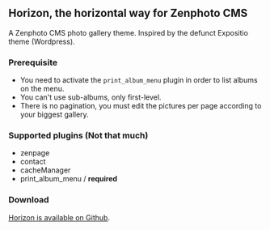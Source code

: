 ## Horizon, the horizontal way for Zenphoto CMS

A Zenphoto CMS photo gallery theme.
Inspired by the defunct Expositio theme (Wordpress).

### Prerequisite

- You need to activate the `print_album_menu` plugin in order to list albums on the menu.
- You can't use sub-albums, only first-level.
- There is no pagination, you must edit the pictures per page according to your biggest gallery.

### Supported plugins (Not that much)

- zenpage
- contact
- cacheManager
- print_album_menu / **required**

### Download

[Horizon is available on Github](https://github.com/RolandTi/horizon/tags).

